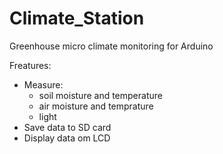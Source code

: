 # Climate_Station
Greenhouse micro climate monitoring for Arduino

Freatures: 
* Measure: 
  * soil moisture and temperature
  * air moisture and temprature
  * light
* Save data to SD card
* Display data om LCD
